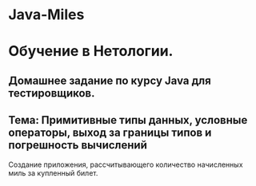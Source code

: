 # Java-Miles

# Обучение в Нетологии.

## Домашнее задание по курсу Java для тестировщиков. 

## Тема: Примитивные типы данных, условные операторы, выход за границы типов и погрешность вычислений

Создание приложения, рассчитывающего количество начисленных миль за купленный билет.
